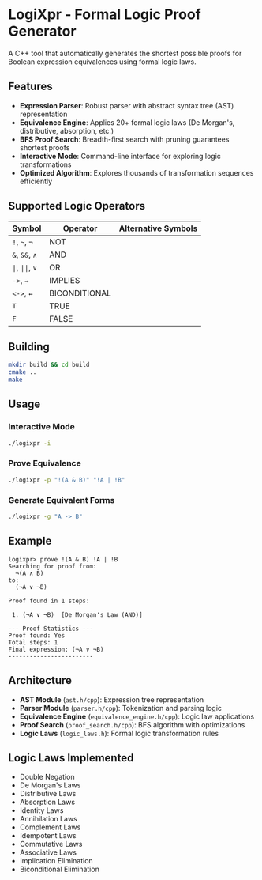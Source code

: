 # LogiXpr - Formal Logic Proof Generator

A C++ tool that automatically generates the shortest possible proofs for Boolean expression equivalences using formal logic laws.

## Features

- **Expression Parser**: Robust parser with abstract syntax tree (AST) representation
- **Equivalence Engine**: Applies 20+ formal logic laws (De Morgan's, distributive, absorption, etc.)
- **BFS Proof Search**: Breadth-first search with pruning guarantees shortest proofs
- **Interactive Mode**: Command-line interface for exploring logic transformations
- **Optimized Algorithm**: Explores thousands of transformation sequences efficiently

## Supported Logic Operators

| Symbol | Operator | Alternative Symbols |
|--------|----------|-------------------|
| `!`, `~`, `¬` | NOT | |
| `&`, `&&`, `∧` | AND | |
| `\|`, `\|\|`, `∨` | OR | |
| `->`, `→` | IMPLIES | |
| `<->`, `↔` | BICONDITIONAL | |
| `T` | TRUE | |
| `F` | FALSE | |

## Building

```bash
mkdir build && cd build
cmake ..
make
```

## Usage

### Interactive Mode
```bash
./logixpr -i
```

### Prove Equivalence
```bash
./logixpr -p "!(A & B)" "!A | !B"
```

### Generate Equivalent Forms
```bash
./logixpr -g "A -> B"
```

## Example

```
logixpr> prove !(A & B) !A | !B
Searching for proof from:
  ¬(A ∧ B)
to:
  (¬A ∨ ¬B)

Proof found in 1 steps:

 1. (¬A ∨ ¬B)  [De Morgan's Law (AND)]

--- Proof Statistics ---
Proof found: Yes
Total steps: 1
Final expression: (¬A ∨ ¬B)
------------------------
```

## Architecture

- **AST Module** (`ast.h/cpp`): Expression tree representation
- **Parser Module** (`parser.h/cpp`): Tokenization and parsing logic
- **Equivalence Engine** (`equivalence_engine.h/cpp`): Logic law applications
- **Proof Search** (`proof_search.h/cpp`): BFS algorithm with optimizations
- **Logic Laws** (`logic_laws.h`): Formal logic transformation rules

## Logic Laws Implemented

- Double Negation
- De Morgan's Laws
- Distributive Laws
- Absorption Laws
- Identity Laws
- Annihilation Laws
- Complement Laws
- Idempotent Laws
- Commutative Laws
- Associative Laws
- Implication Elimination
- Biconditional Elimination